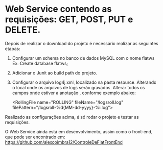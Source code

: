 # Web Service contendo as requisições: GET, POST, PUT e DELETE.

Depois de realizar o download do projeto é necessário realizar as seguintes etapas:
  1. Configurar um schema no banco de dados MySQL com o nome flatws
    Ex: Create database flatws;
  2. Adicionar o Junit ao build path do projeto.
  3. Configurar o arquivo log4j.xml, localizado na pasta resource. Alterando o local onde os arquivos de logs serão gravados.
    Alterar todos os campos onde estiver a anotação <!-- Configure o local para Salvar o Log -->, conforme exemplo abaixo: 

		<RollingFile name="ROLLING"
			fileName="<!-- Configure o local para Salvar o Log -->/logsroll.log"
			          <!-- Ex. c:/users/alexcoimbra12/log/logsroll.log -->
			filePattern="<!-- Configure o local para Salvar o Log -->/logsroll-%d{MM-dd-yyyy}-%i.log">
			          <!-- Ex. c:/users/alexcoimbra12/log/logsroll.log -->
			<PatternLayout pattern="[%d] [%-5level] [%thread] %class.%method\(\) \(%F:%line\)
					%n%msg%n----------------------------------------------------------------------------------------------------------------%n" />
			<Policies>
				<TimeBasedTriggeringPolicy />
				<SizeBasedTriggeringPolicy size="0.001 MB" />
			</Policies>
			<DefaultRolloverStrategy max="10" />
		</RollingFile>
		
		
Realizado as configurações acima, é só rodar o projeto e testar as requisições.

O Web Service ainda está em desenvolvimento, assim como o front-end, que pode ser encontrado em:  https://github.com/alexcoimbra12/ControleDeFlatFrontEnd
